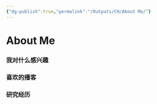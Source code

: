 ```yaml
---
{"dg-publish":true,"permalink":"/Outputs/CH/About Me/"}
---
```


# About Me
### 我对什么感兴趣

### 喜欢的播客

### 研究经历

